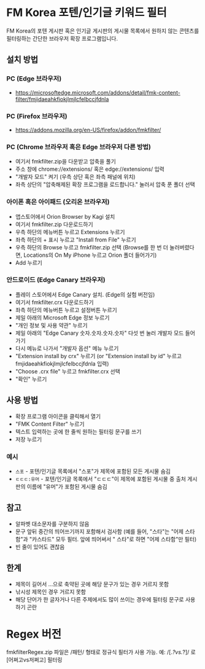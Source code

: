 # FM Korea 포텐/인기글 키워드 필터

FM Korea의 포텐 게시판 혹은 인기글 게시판의 게시물 목록에서 원하지 않는 콘텐츠를 필터링하는 간단한 브라우저 확장 프로그램입니다.

## 설치 방법

### PC (Edge 브라우저)

- https://microsoftedge.microsoft.com/addons/detail/fmk-content-filter/fmjidaeahkfiokjlmjlcfelbccjfdnla

### PC (Firefox 브라우저)

- https://addons.mozilla.org/en-US/firefox/addon/fmkfilter/

### PC (Chrome 브라우저 혹은 Edge 브라우저 다른 방법) 

- 여기서 fmkfilter.zip을 다운받고 압축을 풀기
- 주소 창에 chrome://extensions/ 혹은 edge://extensions/ 입력
- "개발자 모드" 켜기 (우측 상단 혹은 좌측 패널에 위치)
- 좌측 상단의 "압축해제된 확장 프로그램을 로드합니다." 눌러서 압축 푼 폴더 선택
  
### 아이폰 혹은 아이패드 (오리온 브라우저)

- 앱스토어에서 Orion Browser by Kagi 설치
- 여기서 fmkfilter.zip 다운로드하기
- 우측 하단의 메뉴버튼 누르고 Extensions 누르기
- 좌측 하단의 + 표시 누르고 "Install from File" 누르기
- 우측 하단의 Browse 누르고 fmkfilter.zip 선택 (Browse를 한 번 더 눌러버렸다면, Locations의 On My iPhone 누르고 Orion 폴더 들어가기)
- Add 누르기

### 안드로이드 (Edge Canary 브라우저)

- 플레이 스토어에서 Edge Canary 설치. (Edge의 실험 버전임)
- 여기서 fmkfilter.crx 다운로드하기
- 좌측 하단의 메뉴버튼 누르고 설정버튼 누르기
- 제일 아래의 Microsoft Edge 정보 누르기
- "개인 정보 및 사용 약관" 누르기
- 제일 아래의 "Edge Canary 숫자.숫자.숫자.숫자" 다섯 번 눌러 개발자 모드 들어가기
- 다시 메뉴로 나가서 "개발자 옵션" 메뉴 누르기
- "Extension install by crx" 누르기 (or "Extension install by id" 누르고 fmjidaeahkfiokjlmjlcfelbccjfdnla 입력)
- "Choose .crx file" 누르고 fmkfilter.crx 선택
- "확인" 누르기

## 사용 방법

- 확장 프로그램 아이콘을 클릭해서 열기
- "FMK Content Filter" 누르기
- 텍스트 입력하는 곳에 한 줄씩 원하는 필터링 문구를 쓰기
- 저장 누르기

### 예시

- `스포` - 포텐/인기글 목록에서 "스포"가 제목에 포함된 모든 게시물 숨김
- `ㄷㄷㄷ:유머` - 포텐/인기글 목록에서 "ㄷㄷㄷ"이 제목에 포함된 게시물 중 출처 게시판의 이름에 "유머"가 포함된 게시물 숨김

## 참고

- 알파벳 대소문자를 구분하지 않음
- 문구 앞뒤 중간의 띄어쓰기까지 포함해서 검사함 (예를 들어, "스타"는 "어제 스타함"과 "카스타드" 모두 필터. 앞에 띄어써서 " 스타"로 하면 "어제 스타함"만 필터)
- 빈 줄이 있어도 괜찮음

## 한계

- 제목이 길어서 ...으로 축약된 곳에 해당 문구가 있는 경우 거르지 못함
- 낚시성 제목인 경우 거르지 못함
- 해당 단어가 한 글자거나 다른 주제에서도 많이 쓰이는 경우에 필터링 문구로 사용하기 곤란


# Regex 버전

fmkfilterRegex.zip 파일은 /패턴/ 형태로 정규식 필터가 사용 가능. 예: /\[.*?vs.*?\]/ 로 [어쩌고vs저쩌고] 필터링

